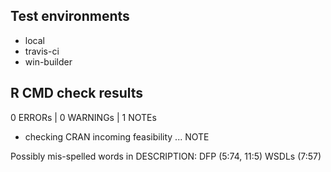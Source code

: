 ## Test environments

* local 
* travis-ci
* win-builder

## R CMD check results

0 ERRORs | 0 WARNINGs | 1 NOTEs

* checking CRAN incoming feasibility ... NOTE

Possibly mis-spelled words in DESCRIPTION:
  DFP (5:74, 11:5)
  WSDLs (7:57)
